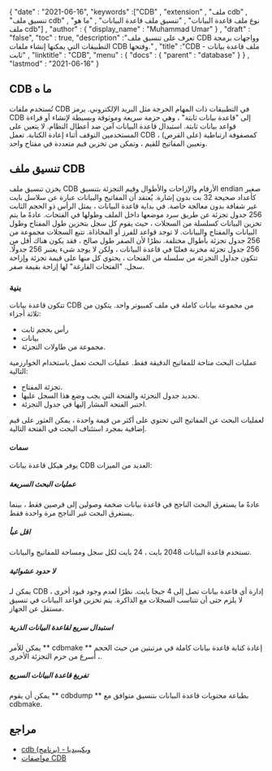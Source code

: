 {
  "date" : "2021-06-16",
  "keywords" :["CDB" , "extension" , "ملف cdb" , "تنسيق ملف cdb" , "نوع ملف قاعدة البيانات" , "تنسيق ملف قاعدة البيانات" , "ما هو ملف cdb"] ,
  "author" : {
    "display_name" : "Muhammad Umar"
} ,
  "draft" : "false",
  "toc" : true,
  "description" :"تعرف على تنسيق ملف CDB وواجهات برمجة التطبيقات التي يمكنها إنشاء ملفات CDB وفتحها." ,
  "title" :"CDB - ملف قاعدة بيانات ثابت" ,
  "linktitle" : "CDB",
  "menu" : {
    "docs" : {
      "parent" : "database"
}
} ,
  "lastmod" : "2021-06-16"
}

## CDB ما ه
تُستخدم ملفات CDB في التطبيقات ذات المهام الحرجة مثل البريد الإلكتروني. يرمز CDB إلى "قاعدة بيانات ثابتة" ، وهي حزمة سريعة وموثوقة وبسيطة لإنشاء أو قراءة قواعد بيانات ثابتة. استبدال قاعدة البيانات آمن ضد أعطال النظام. لا يتعين على المستخدمين التوقف أثناء إعادة الكتابة. تعمل CDB كمصفوفة ارتباطية (على القرص) ، وتعيين المفاتيح للقيم ، وتمكن من تخزين قيم متعددة في مفتاح واحد.

## تنسيق ملف CDB
يخزن تنسيق ملف CDB الأرقام والإزاحات والأطوال وقيم التجزئة بتنسيق endian صغير كأعداد صحيحة 32 بت بدون إشارة. يُعتقد أن المفاتيح والبيانات عبارة عن سلاسل بايت غير شفافة بدون معالجة خاصة. في بداية قاعدة البيانات ، يمثل الرأس ذو الحجم الثابت 256 جدول تجزئة عن طريق سرد موضعها داخل الملف وطولها في الفتحات. عادةً ما يتم تخزين البيانات كسلسلة من السجلات ، حيث يقوم كل سجل بتخزين طول المفتاح وطول البيانات والمفتاح والبيانات. لا توجد قواعد للفرز أو المحاذاة. تتبع السجلات مجموعة من 256 جدول تجزئة بأطوال مختلفة. نظرًا لأن الصفر طول صالح ، فقد يكون هناك أقل من 256 جدول تجزئة مخزنة فعليًا في قاعدة البيانات ، ولكن لا يوجد شيء يعتبر 256 جدولًا. تتكون جداول التجزئة من سلسلة من الفتحات ، يحتوي كل منها على قيمة تجزئة وإزاحة سجل. "الفتحات الفارغة" لها إزاحة بقيمة صفر.

### بنية
تتكون قاعدة بيانات CDB من مجموعة بيانات كاملة في ملف كمبيوتر واحد. يتكون من ثلاثة أجزاء:
- رأس بحجم ثابت
- بيانات
- مجموعة من طاولات التجزئة.

عمليات البحث متاحة للمفاتيح الدقيقة فقط. عمليات البحث تعمل باستخدام الخوارزمية التالية:

- تجزئة المفتاح.
- تحديد جدول التجزئة والفتحة التي يجب وضع هذا السجل عليها.
- اختبر الفتحة المشار إليها في جدول التجزئة.

لعمليات البحث عن المفاتيح التي تحتوي على أكثر من قيمة واحدة ، يمكن العثور على قيم إضافية بمجرد استئناف البحث في الفتحة التالية.

#### سمات

يوفر هيكل قاعدة بيانات CDB العديد من الميزات:

##### عمليات البحث السريعة
عادةً ما يستغرق البحث الناجح في قاعدة بيانات ضخمة وصولين إلى قرصين فقط ، بينما يستغرق البحث غير الناجح مرة واحدة فقط.
##### اقل عبأ
تستخدم قاعدة البيانات 2048 بايت ، 24 بايت لكل سجل ومساحة للمفاتيح والبيانات.
##### لا حدود عشوائية
يمكن لـ CDB إدارة أي قاعدة بيانات تصل إلى 4 جيجا بايت. نظرًا لعدم وجود قيود أخرى ، لا يلزم حتى أن تتناسب السجلات مع الذاكرة. يتم تخزين قواعد البيانات في تنسيق مستقل عن الجهاز.
##### استبدال سريع لقاعدة البيانات الذرية
يمكن للأمر ** cdbmake ** إعادة كتابة قاعدة بيانات كاملة في مرتبتين من حيث الحجم ، أسرع من حزم التجزئة الأخرى.
##### تفريغ قاعدة البيانات السريع
يمكن أن يقوم ** cdbdump ** بطباعة محتويات قاعدة البيانات بتنسيق متوافق مع cdbmake.


## مراجع ##

* [cdb (برنامج) - ويكيبيديا](https://en.wikipedia.org/wiki/Cdb_ (برنامج))
* [مواصفات CDB](http://cr.yp.to/cdb.html)


